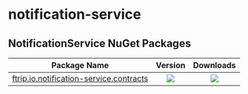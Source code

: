 # notification-service

NotificationService NuGet Packages
---------------------------

| Package Name                                                       | Version | Downloads |
|--------------------------------------------------------------------|:-------:|:---------:|
| [ftrip.io.notification-service.contracts][ftrip.io.notification-service.contracts.nuget]                     | <img src="https://img.shields.io/nuget/v/ftrip.io.notification-service.contracts"> | <img src="https://img.shields.io/nuget/dt/ftrip.io.notification-service.contracts" /> 



[ftrip.io.notification-service.contracts.nuget]: https://www.nuget.org/packages/ftrip.io.notification-service.contracts
